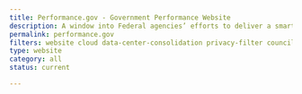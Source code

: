 ```yaml
---
title: Performance.gov - Government Performance Website
description: A window into Federal agencies’ efforts to deliver a smarter, leaner, and more effective government. The site informs the public of the progress underway to cut waste, streamline government, and improve performance.
permalink: performance.gov
filters: website cloud data-center-consolidation privacy-filter council-operations cybersecurity accessibility current
type: website
category: all
status: current

---
```

